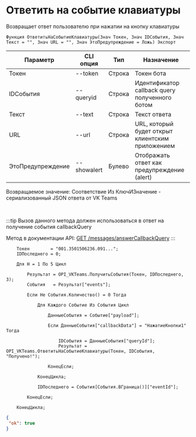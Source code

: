 ﻿---
sidebar_position: 11
---

# Ответить на событие клавиатуры
 Возвращает ответ пользователю при нажатии на кнопку клавиатуры



`Функция ОтветитьНаСобытиеКлавиатуры(Знач Токен, Знач IDСобытия, Знач Текст = "", Знач URL = "", Знач ЭтоПредупреждение = Ложь) Экспорт`

  | Параметр | CLI опция | Тип | Назначение |
  |-|-|-|-|
  | Токен | --token | Строка | Токен бота |
  | IDСобытия | --queryid | Строка | Идентификатор callback query полученного ботом |
  | Текст | --text | Строка | Текст ответа |
  | URL | --url | Строка | URL, который будет открыт клиентским приложением |
  | ЭтоПредупреждение | --showalert | Булево | Отображать ответ как предупреждение (alert) |

  
  Возвращаемое значение:   Соответствие Из КлючИЗначение - сериализованный JSON ответа от VK Teams

<br/>

:::tip
Вызов данного метода должен использоваться в ответ на получение события callbackQuery

 Метод в документации API: [GET /messages/answerCallbackQuery](https://teams.vk.com/botapi/#/messages/get_messages_answerCallbackQuery)
:::
<br/>


```bsl title="Пример кода"
    Токен        = "001.3501506236.091...";
    IDПоследнего = 0;

    Для Н = 1 По 5 Цикл

        Результат = OPI_VKTeams.ПолучитьСобытия(Токен, IDПоследнего, 3);
        События   = Результат["events"];

        Если Не События.Количество() = 0 Тогда

            Для Каждого Событие Из События Цикл

                ДанныеСобытия = Событие["payload"];

                Если ДанныеСобытия["callbackData"] = "НажатиеКнопки1" Тогда

                    IDСобытия = ДанныеСобытия["queryId"];
                    Результат = OPI_VKTeams.ОтветитьНаСобытиеКлавиатуры(Токен, IDСобытия, "Получено!");

                КонецЕсли;

            КонецЦикла;

            IDПоследнего = События[События.ВГраница()]["eventId"];

        КонецЕсли;

    КонецЦикла;
```
    



```json title="Результат"
{
 "ok": true
}
```
